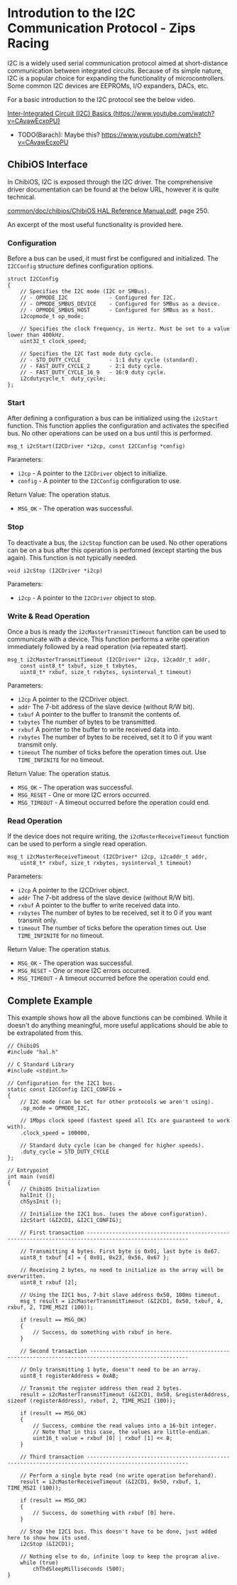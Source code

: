 # Introdution to the I2C Communication Protocol - Zips Racing
I2C is a widely used serial communication protocol aimed at short-distance communication between integrated circuits. Because of its simple nature, I2C is a popular choice for expanding the functionality of microcontrollers. Some common I2C devices are EEPROMs, I/O expanders, DACs, etc.

For a basic introduction to the I2C protocol see the below video.

[Inter-Integrated Circuit (I2C) Basics (https://www.youtube.com/watch?v=CAvawEcxoPU)](https://www.youtube.com/watch?v=IcPUE-kTN50)
- TODO(Barach): Maybe this? https://www.youtube.com/watch?v=CAvawEcxoPU

## ChibiOS Interface
In ChibiOS, I2C is exposed through the I2C driver. The comprehensive driver documentation can be found at the below URL, however it is quite technical.

[common/doc/chibios/ChibiOS HAL Reference Manual.pdf](common/doc/chibios/ChibiOS&#32;HAL&#32;Reference&#32;Manual.pdf), page 250.

An excerpt of the most useful functionality is provided here.

### Configuration
Before a bus can be used, it must first be configured and initialized. The `I2CConfig` structure defines configuration options.
```
struct I2CConfig
{
	// Specifies the I2C mode (I2C or SMBus).
	// - OPMODE_I2C				- Configured for I2C.
	// - OPMODE_SMBUS_DEVICE	- Configured for SMBus as a device.
	// - OPMODE_SMBUS_HOST		- Configured for SMBus as a host.
	i2copmode_t op_mode;

	// Specifies the clock frequency, in Hertz. Must be set to a value lower than 400kHz.
	uint32_t clock_speed;

	// Specifies the I2C fast mode duty cycle.
	// - STD_DUTY_CYCLE			- 1:1 duty cycle (standard).
	// - FAST_DUTY_CYCLE_2		- 2:1 duty cycle.
	// - FAST_DUTY_CYCLE_16_9	- 16:9 duty cycle.
	i2cdutycycle_t	duty_cycle;
};
```

### Start
After defining a configuration a bus can be initialized using the `i2cStart` function. This function applies the configuration and activates the specified bus. No other operations can be used on a bus until this is performed.
```
msg_t i2cStart(I2CDriver *i2cp, const I2CConfig *config)
```
Parameters:
- `i2cp` - A pointer to the `I2CDriver` object to initialize.
- `config` - A pointer to the `I2CConfig` configuration to use.

Return Value: The operation status.
- `MSG_OK` - The operation was successful.

### Stop
To deactivate a bus, the `i2cStop` function can be used. No other operations can be on a bus after this operation is performed (except starting the bus again). This function is not typically needed.
```
void i2cStop (I2CDriver *i2cp)
```
Parameters:
- `i2cp` - A pointer to the `I2CDriver` object to stop.

### Write & Read Operation
Once a bus is ready the `i2cMasterTransmitTimeout` function can be used to communicate with a device. This function performs a write operation immediately followed by a read operation (via repeated start).
```
msg_t i2cMasterTransmitTimeout (I2CDriver* i2cp, i2caddr_t addr,
	const uint8_t* txbuf, size_t txbytes,
	uint8_t* rxbuf, size_t rxbytes, sysinterval_t timeout)
```
Parameters:
- `i2cp`    A pointer to the I2CDriver object.
- `addr`    The 7-bit address of the slave device (without R/W bit).
- `txbuf`   A pointer to the buffer to transmit the contents of.
- `txbytes` The number of bytes to be transmitted.
- `rxbuf`   A pointer to the buffer to write received data into.
- `rxbytes` The number of bytes to be received, set it to 0 if you want transmit only.
- `timeout` The number of ticks before the operation times out. Use ```TIME_INFINITE``` for no timeout.

Return Value: The operation status.
- `MSG_OK`      - The operation was successful.
- `MSG_RESET`   - One or more I2C errors occurred.
- `MSG_TIMEOUT` - A timeout occurred before the operation could end.

### Read Operation
If the device does not require writing, the `i2cMasterReceiveTimeout` function can be used to perform a single read operation.
```
msg_t i2cMasterReceiveTimeout (I2CDriver* i2cp, i2caddr_t addr,
	uint8_t* rxbuf, size_t rxbytes, sysinterval_t timeout)
```
Parameters:
- `i2cp`    A pointer to the I2CDriver object.
- `addr`    The 7-bit address of the slave device (without R/W bit).
- `rxbuf`   A pointer to the buffer to write received data into.
- `rxbytes` The number of bytes to be received, set it to 0 if you want transmit only.
- `timeout` The number of ticks before the operation times out. Use ```TIME_INFINITE``` for no timeout.

Return Value: The operation status.
- `MSG_OK`      - The operation was successful.
- `MSG_RESET`   - One or more I2C errors occurred.
- `MSG_TIMEOUT` - A timeout occurred before the operation could end.

## Complete Example
This example shows how all the above functions can be combined. While it doesn't do anything meaningful, more useful applications should be able to be extrapolated from this.
```
// ChibiOS
#include "hal.h"

// C Standard Library
#include <stdint.h>

// Configuration for the I2C1 bus.
static const I2CConfig I2C1_CONFIG =
{
	// I2C mode (can be set for other protocols we aren't using).
	.op_mode = OPMODE_I2C,

	// 1Mbps clock speed (fastest speed all ICs are guaranteed to work with).
	.clock_speed = 100000,

	// Standard duty cycle (can be changed for higher speeds).
	.duty_cycle = STD_DUTY_CYCLE
};

// Entrypoint
int main (void)
{
	// ChibiOS Initialization
	halInit ();
	chSysInit ();

	// Initialize the I2C1 bus. (uses the above configuration).
	i2cStart (&I2CD1, &I2C1_CONFIG);

	// First transaction ------------------------------------------------------------------------------------------------------

	// Transmitting 4 bytes. First byte is 0x01, last byte is 0x67.
	uint8_t txbuf [4] = { 0x01, 0x23, 0x56, 0x67 };

	// Receiving 2 bytes, no need to initialize as the array will be overwritten.
	uint8_t rxbuf [2];

	// Using the I2C1 bus, 7-bit slave address 0x50, 100ms timeout.
	msg_t result = i2cMasterTransmitTimeout (&I2CD1, 0x50, txbuf, 4, rxbuf, 2, TIME_MS2I (100));

	if (result == MSG_OK)
	{
		// Success, do something with rxbuf in here.
	}

	// Second transaction -----------------------------------------------------------------------------------------------------

	// Only transmitting 1 byte, doesn't need to be an array.
	uint8_t registerAddress = 0xAB;

	// Transmit the register address then read 2 bytes.
	result = i2cMasterTransmitTimeout (&I2CD1, 0x50, &registerAddress, sizeof (registerAddress), rxbuf, 2, TIME_MS2I (100));

	if (result == MSG_OK)
	{
		// Success, combine the read values into a 16-bit integer.
		// Note that in this case, the values are little-endian.
		uint16_t value = rxbuf [0] | rxbuf [1] << 8;
	}

	// Third transaction ------------------------------------------------------------------------------------------------------

	// Perform a single byte read (no write operation beforehand).
	result = i2cMasterReceiveTimeout (&I2CD1, 0x50, rxbuf, 1, TIME_MS2I (100));

	if (result == MSG_OK)
	{
		// Success, do something with rxbuf [0] here.
	}

	// Stop the I2C1 bus. This doesn't have to be done, just added here to show how its used.
	i2cStop (&I2CD1);

	// Nothing else to do, infinite loop to keep the program alive.
	while (true)
		chThdSleepMilliseconds (500);
}
```